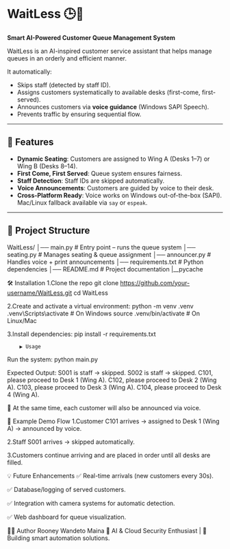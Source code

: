 # WaitLess 🕒🤖  
**Smart AI-Powered Customer Queue Management System**  

WaitLess is an AI-inspired customer service assistant that helps manage queues in an orderly and efficient manner.  

It automatically:  
- Skips staff (detected by staff ID).  
- Assigns customers systematically to available desks (first-come, first-served).  
- Announces customers via **voice guidance** (Windows SAPI Speech).  
- Prevents traffic by ensuring sequential flow.  

---

## 🚀 Features
- **Dynamic Seating**: Customers are assigned to Wing A (Desks 1–7) or Wing B (Desks 8–14).  
- **First Come, First Served**: Queue system ensures fairness.  
- **Staff Detection**: Staff IDs are skipped automatically.  
- **Voice Announcements**: Customers are guided by voice to their desk.  
- **Cross-Platform Ready**: Voice works on Windows out-of-the-box (SAPI). Mac/Linux fallback available via `say` or `espeak`.  

---

## 📂 Project Structure
WaitLess/
│── main.py # Entry point – runs the queue system
│── seating.py # Manages seating & queue assignment
│── announcer.py # Handles voice + print announcements
│── requirements.txt # Python dependencies
│── README.md # Project documentation
|__pycache

🛠 Installation
1.Clone the repo
  git clone https://github.com/your-username/WaitLess.git
cd WaitLess

2.Create and activate a virtual environment:
  python -m venv .venv
.venv\Scripts\activate   # On Windows
source .venv/bin/activate  # On Linux/Mac

3.Install dependencies:
  pip install -r requirements.txt

        ▶️ Usage
Run the system:
            python main.py

Expected Output:
                S001 is staff → skipped.
S002 is staff → skipped.
C101, please proceed to Desk 1 (Wing A).
C102, please proceed to Desk 2 (Wing A).
C103, please proceed to Desk 3 (Wing A).
C104, please proceed to Desk 4 (Wing A).

🎤 At the same time, each customer will also be announced via voice.

📖 Example Demo Flow
1.Customer C101 arrives → assigned to Desk 1 (Wing A) → announced by voice.

2.Staff S001 arrives → skipped automatically.

3.Customers continue arriving and are placed in order until all desks are filled.

💡 Future Enhancements
✅ Real-time arrivals (new customers every 30s).

✅ Database/logging of served customers.

✅ Integration with camera systems for automatic detection.

✅ Web dashboard for queue visualization.

👨‍💻 Author
Rooney Wandeto Maina
💼 AI & Cloud Security Enthusiast | 🚀 Building smart automation solutions.
